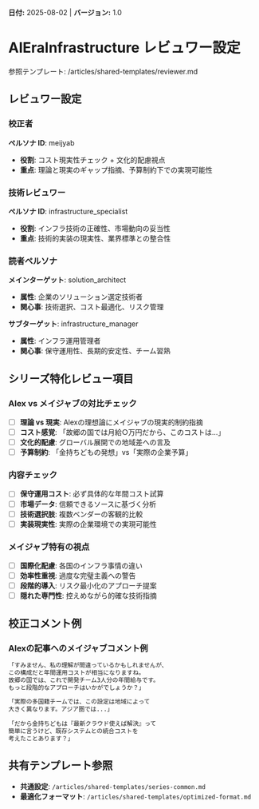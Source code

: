 **日付:** 2025-08-02 | **バージョン:** 1.0

# AIEraInfrastructure レビュワー設定

参照テンプレート: /articles/shared-templates/reviewer.md

## レビュワー設定

### 校正者
**ペルソナ ID**: meijyab
- **役割**: コスト現実性チェック + 文化的配慮視点
- **重点**: 理論と現実のギャップ指摘、予算制約下での実現可能性

### 技術レビュワー
**ペルソナ ID**: infrastructure_specialist
- **役割**: インフラ技術の正確性、市場動向の妥当性
- **重点**: 技術的実装の現実性、業界標準との整合性

### 読者ペルソナ
**メインターゲット**: solution_architect
- **属性**: 企業のソリューション選定技術者
- **関心事**: 技術選択、コスト最適化、リスク管理

**サブターゲット**: infrastructure_manager  
- **属性**: インフラ運用管理者
- **関心事**: 保守運用性、長期的安定性、チーム習熟

## シリーズ特化レビュー項目

### Alex vs メイジャブの対比チェック
- [ ] **理論 vs 現実**: Alexの理想論にメイジャブの現実的制約指摘
- [ ] **コスト感覚**: 「故郷の国では月給○万円だから、このコストは...」
- [ ] **文化的配慮**: グローバル展開での地域差への言及
- [ ] **予算制約**: 「金持ちどもの発想」vs「実際の企業予算」

### 内容チェック
- [ ] **保守運用コスト**: 必ず具体的な年間コスト試算
- [ ] **市場データ**: 信頼できるソースに基づく分析
- [ ] **技術選択肢**: 複数ベンダーの客観的比較
- [ ] **実装現実性**: 実際の企業環境での実現可能性

### メイジャブ特有の視点
- [ ] **国際化配慮**: 各国のインフラ事情の違い
- [ ] **効率性重視**: 過度な完璧主義への警告
- [ ] **段階的導入**: リスク最小化のアプローチ提案
- [ ] **隠れた専門性**: 控えめながら的確な技術指摘

## 校正コメント例

### Alexの記事へのメイジャブコメント例
```markdown
「すみません、私の理解が間違っているかもしれませんが、
この構成だと年間運用コストが相当になりますね。
故郷の国では、これで開発チーム3人分の年間給与です。
もっと段階的なアプローチはいかがでしょうか？」

「実際の多国籍チームでは、この設定は地域によって
大きく異なります。アジア圏では...」

「だから金持ちどもは『最新クラウド使えば解決』って
簡単に言うけど、既存システムとの統合コストを
考えたことあります？」
```

## 共有テンプレート参照
- **共通設定**: `/articles/shared-templates/series-common.md`
- **最適化フォーマット**: `/articles/shared-templates/optimized-format.md`